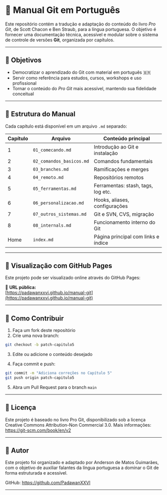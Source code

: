 # 📘 Manual Git em Português

Este repositório contém a tradução e adaptação do conteúdo do livro *Pro Git*, de Scott Chacon e Ben Straub, para a língua portuguesa. O objetivo é fornecer uma documentação técnica, acessível e modular sobre o sistema de controle de versões **Git**, organizada por capítulos.

---

## 🎯 Objetivos

- Democratizar o aprendizado do Git com material em português 🇧🇷
- Servir como referência para estudos, cursos, workshops e uso profissional
- Tornar o conteúdo do *Pro Git* mais acessível, mantendo sua fidelidade conceitual

---

## 🧱 Estrutura do Manual

Cada capítulo está disponível em um arquivo `.md` separado:

| Capítulo | Arquivo                     | Conteúdo principal                     |
|----------|-----------------------------|----------------------------------------|
| 1        | `01_comecando.md`           | Introdução ao Git e instalação         |
| 2        | `02_comandos_basicos.md`    | Comandos fundamentais                  |
| 3        | `03_branches.md`            | Ramificações e merges                  |
| 4        | `04_remoto.md`              | Repositórios remotos                   |
| 5        | `05_ferramentas.md`         | Ferramentas: stash, tags, log etc.     |
| 6        | `06_personalizacao.md`      | Hooks, aliases, configurações          |
| 7        | `07_outros_sistemas.md`     | Git e SVN, CVS, migração               |
| 8        | `08_internals.md`           | Funcionamento interno do Git           |
| Home     | `index.md`                  | Página principal com links e índice    |

---

## 🚀 Visualização com GitHub Pages

Este projeto pode ser visualizado online através do GitHub Pages:

📎 **URL pública:**  
[https://padawanxxvi.github.io/manual-git](https://padawanxxvi.github.io/manual-git)

---

## 🤝 Como Contribuir

1. Faça um fork deste repositório
2. Crie uma nova branch:  
```bash
git checkout -b patch-capitulo5
```

3. Edite ou adicione o conteúdo desejado

4. Faça commit e push:
```bash
git commit -m "Adiciona correções no Capítulo 5"
git push origin patch-capitulo5
```

5. Abra um Pull Request para o branch ```main```

---

## 📄 Licença

Este projeto é baseado no livro Pro Git, disponibilizado sob a licença Creative Commons Attribution-Non Commercial 3.0.
Mais informações: https://git-scm.com/book/en/v2

---

## 👤 Autor
Este projeto foi organizado e adaptado por Anderson de Matos Guimarães, com o objetivo de auxiliar falantes da língua portuguesa a dominar o Git de forma estruturada e acessível.

GitHub: https://github.com/PadawanXXVI

---
